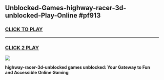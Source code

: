 
## Unblocked-Games-highway-racer-3d-unblocked-Play-Online #pf913
<h3>
<a href="https://news.freeplayer.one?title=highway-racer-3d-unblocked&ref=3">CLICK TO PLAY</a></h3>
<hr>

<h3>
<a href="https://news.freeplayer.one?title=highway-racer-3d-unblocked&ref=3">CLICK 2 PLAY</a>
  
</h3>

<a href="https://news.freeplayer.one?title=highway-racer-3d-unblocked&ref=3"><img src="https://clearcache.store/games.png"></a>


**highway-racer-3d-unblocked games unblocked: Your Gateway to Fun and Accessible Online Gaming**
